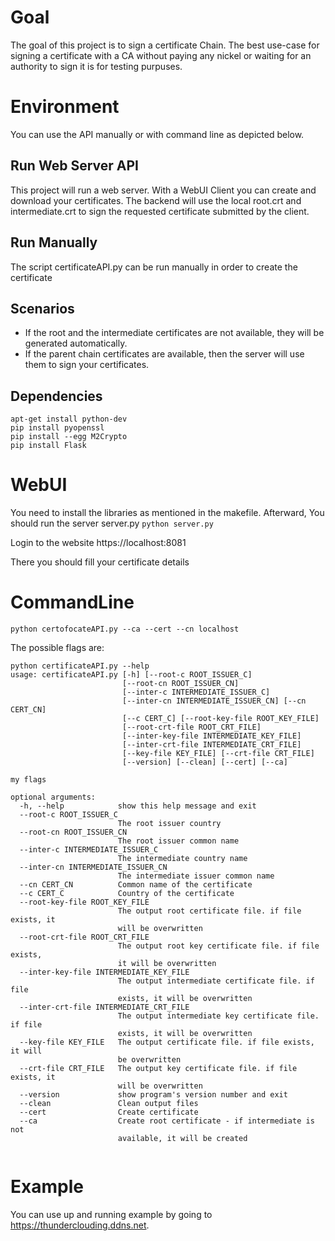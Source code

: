 # Goal
The goal of this project is to sign a certificate Chain.
The best use-case for signing a certificate with a CA without paying any nickel or waiting for an authority to sign it
is for testing purpuses.

# Environment
You can use the API manually or with command line as depicted below.

## Run Web Server API
This project will run a web server. With a WebUI Client you can create and download your certificates.
The backend will use the local root.crt and intermediate.crt to sign the requested certificate submitted by the client.

## Run  Manually
The script certificateAPI.py can be run manually in order to create the certificate

## Scenarios
* If the root and the intermediate certificates are not available, they will be generated automatically.
* If the parent chain certificates are available, then the server will use them to sign your certificates.

## Dependencies
```
apt-get install python-dev
pip install pyopenssl
pip install --egg M2Crypto
pip install Flask
```

# WebUI
You need to install the libraries as mentioned in the makefile.
Afterward, You should run the server server.py
``
python server.py
``

Login to the website https://localhost:8081

There you should fill your certificate details

# CommandLine

```
python certofocateAPI.py --ca --cert --cn localhost
```

The possible flags are:

```
python certificateAPI.py --help
usage: certificateAPI.py [-h] [--root-c ROOT_ISSUER_C]
                         [--root-cn ROOT_ISSUER_CN]
                         [--inter-c INTERMEDIATE_ISSUER_C]
                         [--inter-cn INTERMEDIATE_ISSUER_CN] [--cn CERT_CN]
                         [--c CERT_C] [--root-key-file ROOT_KEY_FILE]
                         [--root-crt-file ROOT_CRT_FILE]
                         [--inter-key-file INTERMEDIATE_KEY_FILE]
                         [--inter-crt-file INTERMEDIATE_CRT_FILE]
                         [--key-file KEY_FILE] [--crt-file CRT_FILE]
                         [--version] [--clean] [--cert] [--ca]

my flags

optional arguments:
  -h, --help            show this help message and exit
  --root-c ROOT_ISSUER_C
                        The root issuer country
  --root-cn ROOT_ISSUER_CN
                        The root issuer common name
  --inter-c INTERMEDIATE_ISSUER_C
                        The intermediate country name
  --inter-cn INTERMEDIATE_ISSUER_CN
                        The intermediate issuer common name
  --cn CERT_CN          Common name of the certificate
  --c CERT_C            Country of the certificate
  --root-key-file ROOT_KEY_FILE
                        The output root certificate file. if file exists, it
                        will be overwritten
  --root-crt-file ROOT_CRT_FILE
                        The output root key certificate file. if file exists,
                        it will be overwritten
  --inter-key-file INTERMEDIATE_KEY_FILE
                        The output intermediate certificate file. if file
                        exists, it will be overwritten
  --inter-crt-file INTERMEDIATE_CRT_FILE
                        The output intermediate key certificate file. if file
                        exists, it will be overwritten
  --key-file KEY_FILE   The output certificate file. if file exists, it will
                        be overwritten
  --crt-file CRT_FILE   The output key certificate file. if file exists, it
                        will be overwritten
  --version             show program's version number and exit
  --clean               Clean output files
  --cert                Create certificate
  --ca                  Create root certificate - if intermediate is not
                        available, it will be created


```

# Example
You can use up and running example by going to https://thunderclouding.ddns.net.